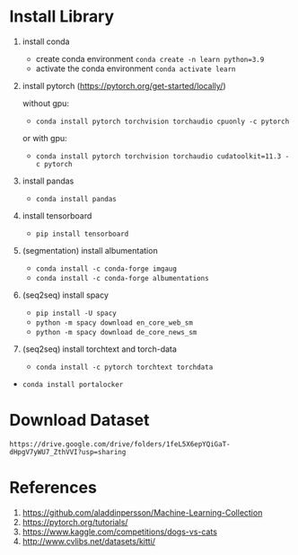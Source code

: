 # Install Library

1. install conda
	- create conda environment 
    `conda create -n learn python=3.9`
	- activate the conda environment `conda activate learn`

2. install pytorch (https://pytorch.org/get-started/locally/)

    without gpu:
    -  `conda install pytorch torchvision torchaudio cpuonly -c pytorch`
	
	or with gpu:
	- `conda install pytorch torchvision torchaudio cudatoolkit=11.3 -c pytorch`
	
3. install pandas
	- `conda install pandas`

4. install tensorboard
	- `pip install tensorboard`

5. (segmentation) install albumentation
	- `conda install -c conda-forge imgaug`
	- `conda install -c conda-forge albumentations`

6. (seq2seq) install spacy
	- `pip install -U spacy`
	- `python -m spacy download en_core_web_sm`
	- `python -m spacy download de_core_news_sm`
7. (seq2seq) install torchtext and torch-data
	- `conda install -c pytorch torchtext torchdata`
  - `conda install portalocker`


# Download Dataset

`https://drive.google.com/drive/folders/1feL5X6epYQiGaT-dHpgV7yWU7_ZthVVI?usp=sharing`


# References

1. https://github.com/aladdinpersson/Machine-Learning-Collection
2. https://pytorch.org/tutorials/
3. https://www.kaggle.com/competitions/dogs-vs-cats
4. http://www.cvlibs.net/datasets/kitti/
